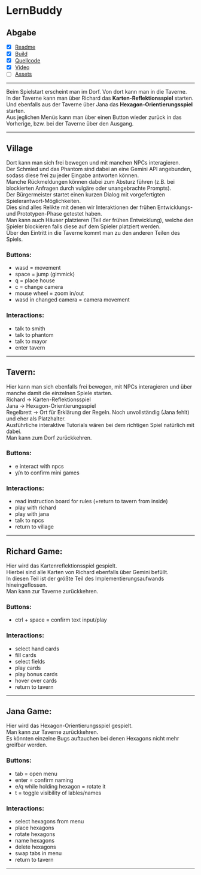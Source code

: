 # LernBuddy

## Abgabe
- [x] [Readme](README.md)
- [x] [Build](Build)
- [x] [Quellcode](Code)
- [x] [Video](Video.mp4)
- [ ] [Assets]()

---
Beim Spielstart erscheint man im Dorf. Von dort kann man in die Taverne.  
In der Taverne kann man über Richard das **Karten-Reflektionsspiel** starten.  
Und ebenfalls aus der Taverne über Jana das **Hexagon-Orientierungsspiel** starten.  
Aus jeglichen Menüs kann man über einen Button wieder zurück in das Vorherige, bzw. bei der Taverne über den Ausgang.  

---
## Village
Dort kann man sich frei bewegen und mit manchen NPCs interagieren.  
Der Schmied und das Phantom sind dabei an eine Gemini API angebunden, sodass diese frei zu jeder Eingabe antworten können.  
Manche Rückmeldungen können dabei zum Absturz führen (z.B. bei blockierten Anfragen durch vulgäre oder unangebrachte Prompts).  
Der Bürgermeister startet einen kurzen Dialog mit vorgefertigten Spielerantwort-Möglichkeiten.  
Dies sind alles Relikte mit denen wir Interaktionen der frühen Entwicklungs- und Prototypen-Phase getestet haben.  
Man kann auch Häuser platzieren (Teil der frühen Entwicklung), welche den Spieler blockieren falls diese auf dem Spieler platziert werden.  
Über den Eintritt in die Taverne kommt man zu den anderen Teilen des Spiels.  

### Buttons:
- wasd = movement
- space = jump (gimmick)
- q = place house
- c = change camera
- mouse wheel = zoom in/out
- wasd in changed camera = camera movement

### Interactions:
- talk to smith
- talk to phantom
- talk to mayor
- enter tavern

---
## Tavern:
Hier kann man sich ebenfalls frei bewegen, mit NPCs interagieren und über manche damit die einzelnen Spiele starten.  
Richard → Karten-Reflektionsspiel  
Jana → Hexagon-Orientierungsspiel  
Regelbrett → Ort für Erklärung der Regeln. Noch unvollständig (Jana fehlt) und eher als Platzhalter.  
Ausführliche interaktive Tutorials wären bei dem richtigen Spiel natürlich mit dabei.  
Man kann zum Dorf zurückkehren.  

### Buttons:
- e interact with npcs
- y/n to confirm mini games

### Interactions:
- read instruction board for rules (+return to tavern from inside)
- play with richard
- play with jana
- talk to npcs
- return to village

---
## Richard Game:
Hier wird das Kartenreflektionsspiel gespielt.  
Hierbei sind alle Karten von Richard ebenfalls über Gemini befüllt.  
In diesen Teil ist der größte Teil des Implementierungsaufwands hineingeflossen.  
Man kann zur Taverne zurückkehren.  

### Buttons:
- ctrl + space = confirm text input/play

### Interactions:
- select hand cards
- fill cards
- select fields
- play cards
- play bonus cards
- hover over cards
- return to tavern

---
## Jana Game:
Hier wird das Hexagon-Orientierungsspiel gespielt.  
Man kann zur Taverne zurückkehren.  
Es könnten einzelne Bugs auftauchen bei denen Hexagons nicht mehr greifbar werden.  

### Buttons:
- tab = open menu
- enter = confirm naming
- e/q while holding hexagon = rotate it
- t = toggle visibility of lables/names

### Interactions:
- select hexagons from menu
- place hexagons
- rotate hexagons
- name hexagons
- delete hexagons
- swap tabs in menu
- return to tavern

---
